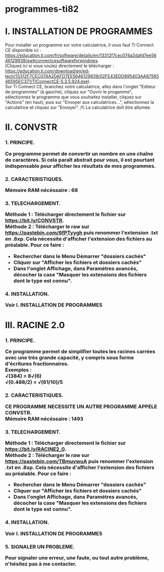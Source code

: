 # programmes-ti82


I. INSTALLATION DE PROGRAMMES
=======================================================================

Pour installer un programme sur votre calculatrice, il vous faut Ti Connect CE disponible ici : https://education.ti.com/fr/software/details/en/13312f7cec074a2dafd7ee5646129839/swticonnectcesoftwareforwindows.  
(Cliquez ici si vous voulez directement le télécharger : https://education.ti.com/download/en/ed-tech/13312F7CEC074A2DAFD7EE5646129839/02FE43EDD895403AA8756546595EC371/TIConnectCE-5.3.5.924.exe).  
Sur Ti Connect CE, branchez votre calculatrice, allez dans l'onglet "Editeur de programmes" (à gauche), cliquez sur "Ouvrir le progamme", sélectionnez le programme que vous souhaitez installer, cliquez sur "Actions" (en haut), puis sur "Envoyer aux calculatrices...", sélectionnez la calculatrice et cliquez sur "Envoyer". /!\ La calculatrice doit être allumée.


II. CONVSTR
=======================================================================

<h3>1. PRINCIPE.

Ce programme permet de convertir un nombre en une chaîne de caractères. Si cela paraît abstrait pour vous, il est pourtant indispensable pour afficher les résultats de mes programmes.

<h3>2. CARACTERISTIQUES.

Mémoire RAM nécéssaire : 68

<h3>3. TELECHARGEMENT.

Méthode 1 : Télécharger directement le fichier sur https://bit.ly/CONVSTR.  
Méthode 2 : Télécharger le raw sur https://pastebin.com/6fPTyygh puis renommer l'extension .txt en .8xp. Cela nécessite d'afficher l'extension des fichiers au préalable. Pour ce faire :  
- Rechercher dans le Menu Démarrer "dossiers cachés"
- Cliquer sur "Afficher les fichiers et dossiers cachés"
- Dans l'onglet Affichage, dans Paramètres avancés, décocher la case "Masquer les extensions des fichiers dont le type est connu".

<h3>4. INSTALLATION.

Voir I. INSTALLATION DE PROGRAMMES

III. RACINE 2.0
=======================================================================

<h3>1. PRINCIPE.

Ce programme permet de simplifier toutes les racines carrées avec une très grande capacité, y compris sous forme d'écritures fractionnaires.  
Exemples :  
√(384) = 8√(6)  
√(0.488/2) = √(61/10)/5

<h3>2. CARACTERISTIQUES.

CE PROGRAMME NECESSITE UN AUTRE PROGRAMME APPELE CONVSTR.  
Mémoire RAM nécéssaire : 1493

<h3>3. TELECHARGEMENT.

Méthode 1 : Télécharger directement le fichier sur https://bit.ly/RACINE2_0.  
Méthode 2 : Télécharger le raw sur https://pastebin.com/TBmuvwuA puis renommer l'extension .txt en .8xp. Cela nécessite d'afficher l'extension des fichiers au préalable. Pour ce faire :  
- Rechercher dans le Menu Démarrer "dossiers cachés"
- Cliquer sur "Afficher les fichiers et dossiers cachés"
- Dans l'onglet Affichage, dans Paramètres avancés, décocher la case "Masquer les extensions des fichiers dont le type est connu".

<h3>4. INSTALLATION.

Voir I. INSTALLATION DE PROGRAMMES

<h3>5. SIGNALER UN PROBLEME.

Pour signaler une erreur, une faute, ou tout autre problème, n'hésitez pas à me contacter.

